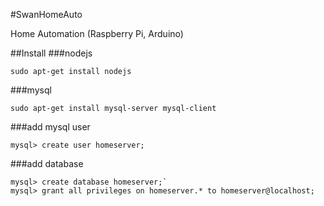 #SwanHomeAuto

Home Automation (Raspberry Pi, Arduino)

##Install
###nodejs
```
sudo apt-get install nodejs
```
###mysql
```
sudo apt-get install mysql-server mysql-client
```
###add mysql user
```
mysql> create user homeserver;
```
###add database
```
mysql> create database homeserver;`
mysql> grant all privileges on homeserver.* to homeserver@localhost;
```
